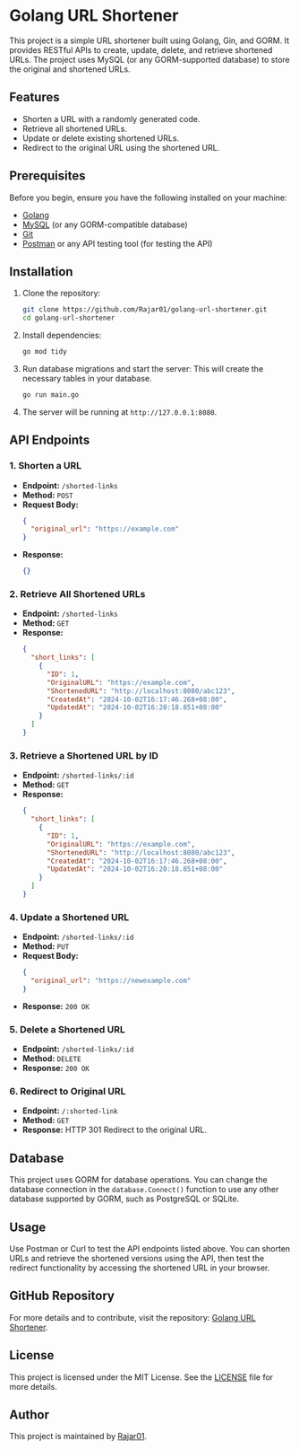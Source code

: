 # Golang URL Shortener

This project is a simple URL shortener built using Golang, Gin, and GORM. It provides RESTful APIs to create, update, delete, and retrieve shortened URLs. The project uses MySQL (or any GORM-supported database) to store the original and shortened URLs.

## Features

- Shorten a URL with a randomly generated code.
- Retrieve all shortened URLs.
- Update or delete existing shortened URLs.
- Redirect to the original URL using the shortened URL.

## Prerequisites

Before you begin, ensure you have the following installed on your machine:

- [Golang](https://golang.org/)
- [MySQL](https://www.mysql.com/) (or any GORM-compatible database)
- [Git](https://git-scm.com/)
- [Postman](https://www.postman.com/) or any API testing tool (for testing the API)

## Installation

1. Clone the repository:
    ```bash
    git clone https://github.com/Rajar01/golang-url-shortener.git
    cd golang-url-shortener
    ```

2. Install dependencies:
    ```bash
    go mod tidy
    ```

3. Run database migrations and start the server:
   This will create the necessary tables in your database.
    ```bash
    go run main.go
    ```
   
4. The server will be running at `http://127.0.0.1:8080`.

## API Endpoints

### 1. Shorten a URL
- **Endpoint:** `/shorted-links`
- **Method:** `POST`
- **Request Body:**
  ```json
  {
    "original_url": "https://example.com"
  }
  ```
- **Response:**
  ```json
  {}
  ```

### 2. Retrieve All Shortened URLs
- **Endpoint:** `/shorted-links`
- **Method:** `GET`
- **Response:**
  ```json
  {
    "short_links": [
      {
        "ID": 1,
        "OriginalURL": "https://example.com",
        "ShortenedURL": "http://localhost:8080/abc123",
        "CreatedAt": "2024-10-02T16:17:46.268+08:00",
        "UpdatedAt": "2024-10-02T16:20:18.851+08:00"
      }
    ]
  }
  ```

### 3. Retrieve a Shortened URL by ID
- **Endpoint:** `/shorted-links/:id`
- **Method:** `GET`
- **Response:**
  ```json
  {
    "short_links": [
      {
        "ID": 1,
        "OriginalURL": "https://example.com",
        "ShortenedURL": "http://localhost:8080/abc123",
        "CreatedAt": "2024-10-02T16:17:46.268+08:00",
        "UpdatedAt": "2024-10-02T16:20:18.851+08:00"
      }
    ]
  }
  ```

### 4. Update a Shortened URL
- **Endpoint:** `/shorted-links/:id`
- **Method:** `PUT`
- **Request Body:**
  ```json
  {
    "original_url": "https://newexample.com"
  }
  ```
- **Response:** `200 OK`

### 5. Delete a Shortened URL
- **Endpoint:** `/shorted-links/:id`
- **Method:** `DELETE`
- **Response:** `200 OK`

### 6. Redirect to Original URL
- **Endpoint:** `/:shorted-link`
- **Method:** `GET`
- **Response:** HTTP 301 Redirect to the original URL.

## Database

This project uses GORM for database operations. You can change the database connection in the `database.Connect()` function to use any other database supported by GORM, such as PostgreSQL or SQLite.

## Usage

Use Postman or Curl to test the API endpoints listed above. You can shorten URLs and retrieve the shortened versions using the API, then test the redirect functionality by accessing the shortened URL in your browser.

## GitHub Repository

For more details and to contribute, visit the repository: [Golang URL Shortener](https://github.com/Rajar01/golang-url-shortener).

## License

This project is licensed under the MIT License. See the [LICENSE](LICENSE) file for more details.

## Author

This project is maintained by [Rajar01](https://github.com/Rajar01).
